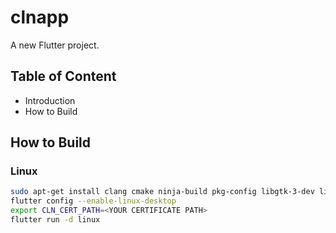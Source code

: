 # clnapp

A new Flutter project.

## Table of Content

- Introduction
- How to Build

## How to Build

### Linux

```bash
sudo apt-get install clang cmake ninja-build pkg-config libgtk-3-dev liblzma-dev
flutter config --enable-linux-desktop
export CLN_CERT_PATH=<YOUR CERTIFICATE PATH>
flutter run -d linux
```
